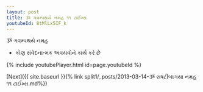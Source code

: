 ```yaml
---
layout: post
title: ૐ ગવમ્પથયે નમહ ૧૧ ટાઈમ્સ
youtubeId: 8tMlLx5IF_k
---
```

 
 
 ૐ ગવમ્પથયે નમહ  
 
 -  કોણ સંવેદનાત્મક અવયવોને કાર્ય કરે છે 
 
  
 
  
 
 
 
 
 
 


{% include youtubePlayer.html id=page.youtubeId %}
 
[Next]({{ site.baseurl }}{% link  split1/_posts/2013-03-14-ૐ સષટીબાગયા નમહ ૧૧ ટાઈમ્સ.md%})
 
